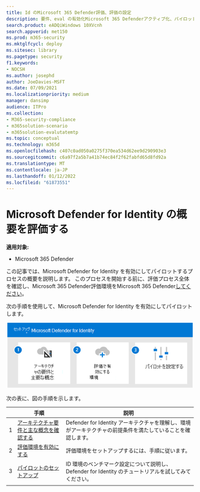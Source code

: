 ```yaml
---
title: Id のMicrosoft 365 Defender評価、評価の設定
description: 要件、eval の有効化Microsoft 365 Defenderアクティブ化、パイロットまたはテストのセットアップを含む ID の評価手順。
search.product: eADQiWindows 10XVcnh
search.appverid: met150
ms.prod: m365-security
ms.mktglfcycl: deploy
ms.sitesec: library
ms.pagetype: security
f1.keywords:
- NOCSH
ms.author: josephd
author: JoeDavies-MSFT
ms.date: 07/09/2021
ms.localizationpriority: medium
manager: dansimp
audience: ITPro
ms.collection:
- M365-security-compliance
- m365solution-scenario
- m365solution-evalutatemtp
ms.topic: conceptual
ms.technology: m365d
ms.openlocfilehash: c407c0ad050a0275f370ea534d62ee9d290903e3
ms.sourcegitcommit: c6a97f2a5b7a41b74ec84f2f62fabfd65d8fd92a
ms.translationtype: MT
ms.contentlocale: ja-JP
ms.lasthandoff: 01/12/2022
ms.locfileid: "61873551"
---
```

# <a name="evaluate-microsoft-defender-for-identity-overview"></a>Microsoft Defender for Identity の概要を評価する


**適用対象:**
- Microsoft 365 Defender

この記事では、Microsoft Defender for Identity を有効にしてパイロットするプロセスの概要を説明します。 このプロセスを開始する前に、評価プロセス全体を確認し、Microsoft 365 Defender評価[](eval-overview.md)環境をMicrosoft 365 Defender[してください](eval-create-eval-environment.md)。 
<br>

次の手順を使用して、Microsoft Defender for Identity を有効にしてパイロットします。

![Microsoft Defender for Identity を Defender 評価環境に追加する手順。](../../media/defender/m365-defender-identity-eval-steps.png)

次の表に、図の手順を示します。

| |手順  |説明  |
|---------|---------|---------|
|1|[アーキテクチャ要件と主な概念を確認する](eval-defender-identity-architecture.md)    | Defender for Identity アーキテクチャを理解し、環境がアーキテクチャの前提条件を満たしていることを確認します。       |
|2|[評価環境を有効にする](eval-defender-identity-enable-eval.md)     |   評価環境をセットアップするには、手順に従います。      |
|3|[パイロットのセットアップ](eval-defender-identity-pilot.md)     |   ID 環境のベンチマーク設定について説明し、Defender for Identity のチュートリアルを試してみてください。     |
||||

